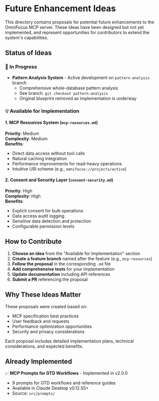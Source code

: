 # Future Enhancement Ideas

This directory contains proposals for potential future enhancements to the OmniFocus MCP server. These ideas have been designed but not yet implemented, and represent opportunities for contributors to extend the system's capabilities.

## Status of Ideas

### 🚧 In Progress
- **Pattern Analysis System** - Active development on `pattern-analysis` branch
  - Comprehensive whole-database pattern analysis
  - See branch: `git checkout pattern-analysis`
  - Original blueprint removed as implementation is underway

### 💡 Available for Implementation

#### 1. MCP Resources System (`mcp-resources.md`)
**Priority**: Medium  
**Complexity**: Medium  
**Benefits**:
- Direct data access without tool calls
- Natural caching integration  
- Performance improvements for read-heavy operations
- Intuitive URI scheme (e.g., `omnifocus://projects/active`)

#### 2. Consent and Security Layer (`consent-security.md`)
**Priority**: High  
**Complexity**: High  
**Benefits**:
- Explicit consent for bulk operations
- Data access audit logging
- Sensitive data detection and protection
- Configurable permission levels

## How to Contribute

1. **Choose an idea** from the "Available for Implementation" section
2. **Create a feature branch** named after the feature (e.g., `mcp-resources`)
3. **Follow the proposal** in the corresponding `.md` file
4. **Add comprehensive tests** for your implementation
5. **Update documentation** including API references
6. **Submit a PR** referencing the proposal

## Why These Ideas Matter

These proposals were created based on:
- MCP specification best practices
- User feedback and requests
- Performance optimization opportunities
- Security and privacy considerations

Each proposal includes detailed implementation plans, technical considerations, and expected benefits.

## Already Implemented

✅ **MCP Prompts for GTD Workflows** - Implemented in v2.0.0
- 9 prompts for GTD workflows and reference guides
- Available in Claude Desktop v0.12.55+
- Source: `src/prompts/`